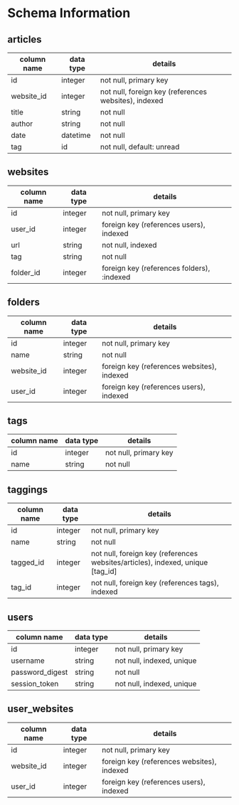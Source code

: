# Schema Information

## articles
column name | data type | details
------------|-----------|-----------------------
id          | integer   | not null, primary key
website_id  | integer   | not null, foreign key (references websites), indexed
title       | string    | not null
author			| string		| not null
date				| datetime  | not null
tag 				| id				| not null, default: unread

## websites
column name | data type | details
------------|-----------|-----------------------
id          | integer   | not null, primary key
user_id     | integer   | foreign key (references users), indexed
url					| string		| not null, indexed
tag         | string    | not null
folder_id		| integer		| foreign key (references folders), :indexed

## folders
column name | data type | details
------------|-----------|-----------------------
id          | integer   | not null, primary key
name        | string    | not null
website_id  | integer   | foreign key (references websites), indexed
user_id     | integer   | foreign key (references users), indexed

## tags
column name | data type | details
------------|-----------|-----------------------
id          | integer   | not null, primary key
name        | string    | not null

## taggings
column name | data type | details
------------|-----------|-----------------------
id          | integer   | not null, primary key
name        | string    | not null
tagged_id   | integer   | not null, foreign key (references websites/articles), indexed, unique [tag_id]
tag_id      | integer   | not null, foreign key (references tags), indexed

## users
column name     | data type | details
----------------|-----------|-----------------------
id              | integer   | not null, primary key
username        | string    | not null, indexed, unique
password_digest | string    | not null
session_token   | string    | not null, indexed, unique

## user_websites
column name     | data type | details
----------------|-----------|-----------------------
id              | integer   | not null, primary key
website_id  		| integer   | foreign key (references websites), indexed
user_id  		    | integer   | foreign key (references users), indexed

